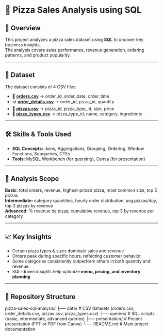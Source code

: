 # 🍕 Pizza Sales Analysis using SQL

## 📌 Overview
This project analyzes a pizza sales dataset using **SQL** to uncover key business insights.  
The analysis covers sales performance, revenue generation, ordering patterns, and product popularity.  

---

## 📂 Dataset
The dataset consists of 4 CSV files:

- 🧾 [**orders.csv**](https://github.com/AK5615612/pizza-sales-sql-analysis/blob/main/data/orders.csv) → order_id, order_date, order_time  
- 📊 [**order_details.csv**](https://github.com/AK5615612/pizza-sales-sql-analysis/blob/main/data/order_details.csv) → order_id, pizza_id, quantity  
- 🍕 [**pizzas.csv**](https://github.com/AK5615612/pizza-sales-sql-analysis/blob/main/data/pizzas.csv) → pizza_id, pizza_type_id, size, price  
- 🧂 [**pizza_types.csv**](https://github.com/AK5615612/pizza-sales-sql-analysis/blob/main/data/pizza_types.csv) → pizza_type_id, name, category, ingredients  

---

## 🛠️ Skills & Tools Used
- **SQL Concepts:** Joins, Aggregations, Grouping, Ordering, Window Functions, Subqueries, CTEs  
- **Tools:** MySQL Workbench (for querying), Canva (for presentation)  

---

## 🔎 Analysis Scope
**Basic:** total orders, revenue, highest-priced pizza, most common size, top 5 pizzas  
**Intermediate:** category quantities, hourly order distribution, avg pizzas/day, top 3 pizzas by revenue  
**Advanced:** % revenue by pizza, cumulative revenue, top 3 by revenue per category  

---

## 📈 Key Insights
- Certain pizza types & sizes dominate sales and revenue  
- Orders peak during specific hours, reflecting customer behavior  
- Some categories consistently outperform others in both quantity and revenue  
- SQL-driven insights help optimize **menu, pricing, and inventory planning**  

---

## 📁 Repository Structure
pizza-sales-sql-analysis/
├── data/              # CSV datasets (orders.csv, order_details.csv, pizzas.csv, pizza_types.csv)
├── queries/           # SQL scripts (basic, intermediate, advanced queries)
├── presentation/      # Project presentation (PPT or PDF from Canva)
└── README.md          # Main project documentation


